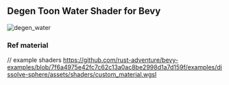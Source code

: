 ## Degen Toon Water Shader for Bevy 

![degen_water](https://github.com/ethereumdegen/degen_toon_water/assets/6249263/f10f7ff1-c964-4ff2-a8d8-45beef9124f1)




### Ref material 

// example shaders https://github.com/rust-adventure/bevy-examples/blob/7f6a4975e42fc7c62c13a0ac8be2998d1a7d159f/examples/dissolve-sphere/assets/shaders/custom_material.wgsl
